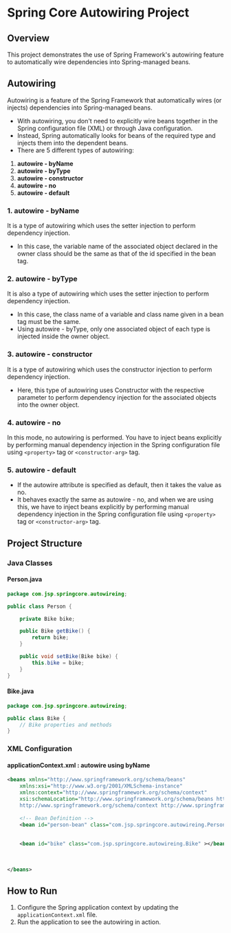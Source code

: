 # Spring Core Autowiring Project

## Overview
This project demonstrates the use of Spring Framework's autowiring feature to automatically wire dependencies into Spring-managed beans.

## Autowiring
Autowiring is a feature of the Spring Framework that automatically wires (or injects) dependencies into Spring-managed beans.
- With autowiring, you don't need to explicitly wire beans together in the Spring configuration file (XML) or through Java configuration.
- Instead, Spring automatically looks for beans of the required type and injects them into the dependent beans.
- There are 5 different types of autowiring:

1. **autowire - byName**
2. **autowire - byType**
3. **autowire - constructor**
4. **autowire - no**
5. **autowire - default**

### 1. autowire - byName
It is a type of autowiring which uses the setter injection to perform dependency injection.
- In this case, the variable name of the associated object declared in the owner class should be the same as that of the id specified in the bean tag.

### 2. autowire - byType
It is also a type of autowiring which uses the setter injection to perform dependency injection.
- In this case, the class name of a variable and class name given in a bean tag must be the same.
- Using autowire - byType, only one associated object of each type is injected inside the owner object.

### 3. autowire - constructor
It is a type of autowiring which uses the constructor injection to perform dependency injection.
- Here, this type of autowiring uses Constructor with the respective parameter to perform dependency injection for the associated objects into the owner object.

### 4. autowire - no
In this mode, no autowiring is performed. You have to inject beans explicitly by performing manual dependency injection in the Spring configuration file using `<property>` tag or `<constructor-arg>` tag.

### 5. autowire - default
- If the autowire attribute is specified as default, then it takes the value as no.
- It behaves exactly the same as autowire - no, and when we are using this, we have to inject beans explicitly by performing manual dependency injection in the Spring configuration file using `<property>` tag or `<constructor-arg>` tag.

## Project Structure

### Java Classes

#### Person.java
```java
package com.jsp.springcore.autowireing;

public class Person {

	private Bike bike;

	public Bike getBike() {
		return bike;
	}

	public void setBike(Bike bike) {
		this.bike = bike;
	}
}
```

#### Bike.java
```java
package com.jsp.springcore.autowireing;

public class Bike {
	// Bike properties and methods
}
```

### XML Configuration

#### applicationContext.xml : autowire using byName
```xml
<beans xmlns="http://www.springframework.org/schema/beans"
    xmlns:xsi="http://www.w3.org/2001/XMLSchema-instance"
    xmlns:context="http://www.springframework.org/schema/context"
    xsi:schemaLocation="http://www.springframework.org/schema/beans http://www.springframework.org/schema/beans/spring-beans.xsd
    http://www.springframework.org/schema/context http://www.springframework.org/schema/context/spring-context.xsd">
    
    <!-- Bean Definition -->
    <bean id="person-bean" class="com.jsp.springcore.autowireing.Person" autowire="byName"></bean>
    
    
    <bean id="bike" class="com.jsp.springcore.autowireing.Bike" ></bean> 
    
  
    
</beans>
```

## How to Run
1. Configure the Spring application context by updating the `applicationContext.xml` file.
2. Run the application to see the autowiring in action.
